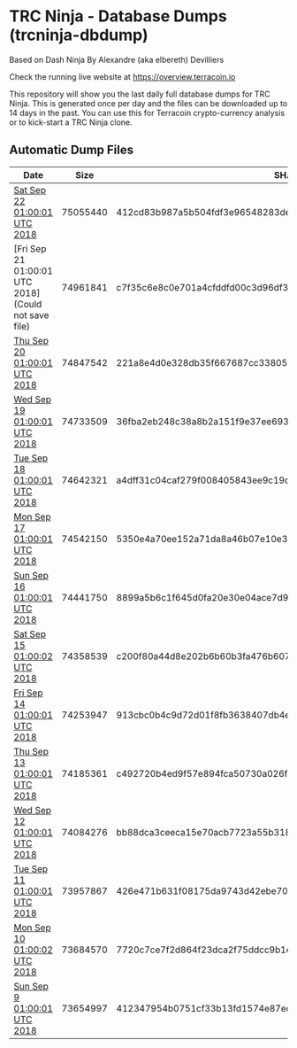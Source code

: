 # TRC Ninja - Database Dumps (trcninja-dbdump)
Based on Dash Ninja By Alexandre (aka elbereth) Devilliers

Check the running live website at https://overview.terracoin.io

This repository will show you the last daily full database dumps for TRC Ninja. This is generated once per day and the files can be downloaded up to 14 days in the past.
You can use this for Terracoin crypto-currency analysis or to kick-start a TRC Ninja clone.


## Automatic Dump Files
| Date | Size | SHA256 |
|--|--|--|
| [Sat Sep 22 01:00:01 UTC 2018](https://transfer.sh/uxAFd/trcninja-dbdump-20180922010001.tar.bz2) | 75055440 | 412cd83b987a5b504fdf3e96548283de1be4a1bd64a416dfc73352b4063879d5 | 
| [Fri Sep 21 01:00:01 UTC 2018](Could not save file) | 74961841 | c7f35c6e8c0e701a4cfddfd00c3d96df3e6e4378cf9cfa5e3e142f34fe56e518 | 
| [Thu Sep 20 01:00:01 UTC 2018](https://transfer.sh/9NuKR/trcninja-dbdump-20180920010001.tar.bz2) | 74847542 | 221a8e4d0e328db35f667687cc33805ea08003aaf2e9372561a9b34aa5635a1a | 
| [Wed Sep 19 01:00:01 UTC 2018](https://transfer.sh/LfFRB/trcninja-dbdump-20180919010001.tar.bz2) | 74733509 | 36fba2eb248c38a8b2a151f9e37ee69335d6511d509c9fc0d4fcba80ae67f164 | 
| [Tue Sep 18 01:00:01 UTC 2018](https://transfer.sh/zKObA/trcninja-dbdump-20180918010001.tar.bz2) | 74642321 | a4dff31c04caf279f008405843ee9c19d961f6c9499b448dae0babc65fec17ad | 
| [Mon Sep 17 01:00:01 UTC 2018](https://transfer.sh/Ve2Df/trcninja-dbdump-20180917010001.tar.bz2) | 74542150 | 5350e4a70ee152a71da8a46b07e10e397cf28a030660785e1c3d19a9e08cf7a5 | 
| [Sun Sep 16 01:00:01 UTC 2018](https://transfer.sh/11144H/trcninja-dbdump-20180916010001.tar.bz2) | 74441750 | 8899a5b6c1f645d0fa20e30e04ace7d9a2e1cd8feb7791ade1f88c230911f682 | 
| [Sat Sep 15 01:00:02 UTC 2018](https://transfer.sh/REQra/trcninja-dbdump-20180915010002.tar.bz2) | 74358539 | c200f80a44d8e202b6b60b3fa476b6070bd586d46a4d3b201f69a965119efd6c | 
| [Fri Sep 14 01:00:01 UTC 2018](https://transfer.sh/K8eH1/trcninja-dbdump-20180914010001.tar.bz2) | 74253947 | 913cbc0b4c9d72d01f8fb3638407db4e40467e2c28fac56490547fb80657f65d | 
| [Thu Sep 13 01:00:01 UTC 2018](https://transfer.sh/118xLG/trcninja-dbdump-20180913010001.tar.bz2) | 74185361 | c492720b4ed9f57e894fca50730a026f4574b3995a3f69808de689dc41ed674b | 
| [Wed Sep 12 01:00:01 UTC 2018](https://transfer.sh/NFH4V/trcninja-dbdump-20180912010001.tar.bz2) | 74084276 | bb88dca3ceeca15e70acb7723a55b318a684e891b6a0ac6a1b96f75b1a31f10f | 
| [Tue Sep 11 01:00:01 UTC 2018](https://transfer.sh/NsugB/trcninja-dbdump-20180911010001.tar.bz2) | 73957867 | 426e471b631f08175da9743d42ebe70f5c50fd30c8ad166706eb7feb458e2c77 | 
| [Mon Sep 10 01:00:02 UTC 2018](https://transfer.sh/ypQ6D/trcninja-dbdump-20180910010002.tar.bz2) | 73684570 | 7720c7ce7f2d864f23dca2f75ddcc9b1ed3c4cf81e23db580668e81d8ddc4f20 | 
| [Sun Sep  9 01:00:01 UTC 2018](https://transfer.sh/D1LM3/trcninja-dbdump-20180909010001.tar.bz2) | 73654997 | 412347954b0751cf33b13fd1574e87ec367635474ed6473e4b00e76d3dc46e2f | 
